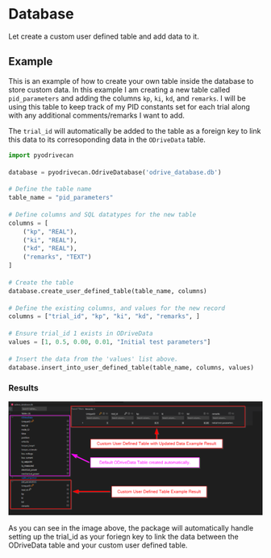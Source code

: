 # Database
Let create a custom user defined table and add data to it.

## Example 

This is an example of how to create your own table inside the database to store custom data. In this example I am creating a new table called `pid_parameters` and adding the columns `kp`, `ki`, `kd`, and `remarks`. I will be using this table to keep track of my PID constants set for each trial along with any additional comments/remarks I want to add. 

The `trial_id` will automatically be added to the table as a foreign key to link this data to its corresoponding data in the `ODriveData` table. 

```python 
import pyodrivecan

database = pyodrivecan.OdriveDatabase('odrive_database.db')

# Define the table name
table_name = "pid_parameters"

# Define columns and SQL datatypes for the new table
columns = [
    ("kp", "REAL"),
    ("ki", "REAL"),
    ("kd", "REAL"),
    ("remarks", "TEXT")
]

# Create the table
database.create_user_defined_table(table_name, columns)

# Define the existing columns, and values for the new record
columns = ["trial_id", "kp", "ki", "kd", "remarks", ]

# Ensure trial_id 1 exists in ODriveData
values = [1, 0.5, 0.00, 0.01, "Initial test parameters"]  

# Insert the data from the 'values' list above.
database.insert_into_user_defined_table(table_name, columns, values)
```

### Results

![User Defined Table Example Results](images/01.png)

As you can see in the image above, the package will automatically handle setting up the 
trial_id as your foriegn key to link the data between the ODriveData table and your custom user defined table. 
